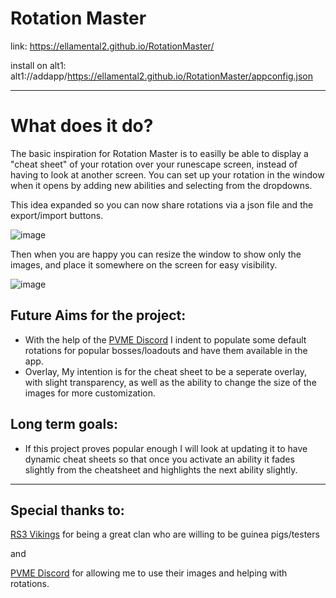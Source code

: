# Rotation Master

link: https://ellamental2.github.io/RotationMaster/

install on alt1: alt1://addapp/https://ellamental2.github.io/RotationMaster/appconfig.json

<hr/>

# What does it do?

The basic inspiration for Rotation Master is to easilly be able to display a "cheat sheet" of your rotation over your runescape screen, instead of having to look at another screen.
You can set up your rotation in the window when it opens by adding new abilities and selecting from the dropdowns.

This idea expanded so you can now share rotations via a json file and the export/import buttons.

![image](https://github.com/user-attachments/assets/bfbda0de-2c64-425d-ac6a-86e2c95f7890)

Then when you are happy you can resize the window to show only the images, and place it somewhere on the screen for easy visibility.

![image](https://github.com/user-attachments/assets/c7f17164-4daf-4153-9f8a-1749a927d410)

## Future Aims for the project:
- With the help of the [PVME Discord](https://discord.gg/pvme) I indent to populate some default rotations for popular bosses/loadouts and have them available in the app.
- Overlay, My intention is for the cheat sheet to be a seperate overlay, with slight transparency, as well as the ability to change the size of the images for more customization.

## Long term goals:
- If this project proves popular enough I will look at updating it to have dynamic cheat sheets so that once you activate an ability it fades slightly from the cheatsheet and highlights the next ability slightly.

<hr/>

## Special thanks to:

[RS3 Vikings](Discord.gg/rs3vikings) for being a great clan who are willing to be guinea pigs/testers

and

[PVME Discord](https://discord.gg/pvme) for allowing me to use their images and helping with rotations.
